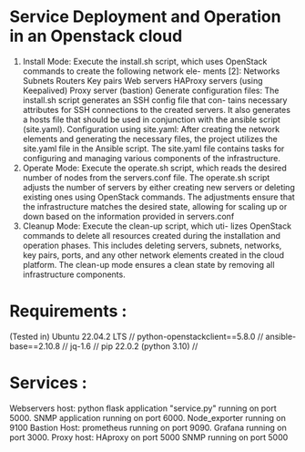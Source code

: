 # Service Deployment and Operation in an Openstack cloud
1) Install Mode: Execute the install.sh script, which uses
OpenStack commands to create the following network ele-
ments [2]:
Networks Subnets Routers Key pairs Web servers HAProxy
servers (using Keepalived) Proxy server (bastion) Generate
configuration files:
The install.sh script generates an SSH config file that con-
tains necessary attributes for SSH connections to the created
servers. It also generates a hosts file that should be used in
conjunction with the ansible script (site.yaml). Configuration
using site.yaml:
After creating the network elements and generating the
necessary files, the project utilizes the site.yaml file in the
Ansible script. The site.yaml file contains tasks for configuring
and managing various components of the infrastructure.
2) Operate Mode: Execute the operate.sh script, which
reads the desired number of nodes from the servers.conf file.
The operate.sh script adjusts the number of servers by either
creating new servers or deleting existing ones using OpenStack
commands. The adjustments ensure that the infrastructure
matches the desired state, allowing for scaling up or down
based on the information provided in servers.conf
3) Cleanup Mode: Execute the clean-up script, which uti-
lizes OpenStack commands to delete all resources created
during the installation and operation phases. This includes
deleting servers, subnets, networks, key pairs, ports, and
any other network elements created in the cloud platform.
The clean-up mode ensures a clean state by removing all
infrastructure components.

# Requirements :
(Tested in) Ubuntu 22.04.2 LTS // 
python-openstackclient==5.8.0 //
ansible-base==2.10.8 //
jq-1.6 //
pip 22.0.2 (python 3.10) //

# Services :
Webservers host:
python flask application "service.py" running on port 5000.
SNMP application running on port 6000.
Node_exporter running on 9100
Bastion Host:
prometheus running on port 9090.
Grafana running on port 3000.
Proxy host:
HAproxy on port 5000
SNMP running on port 5000
